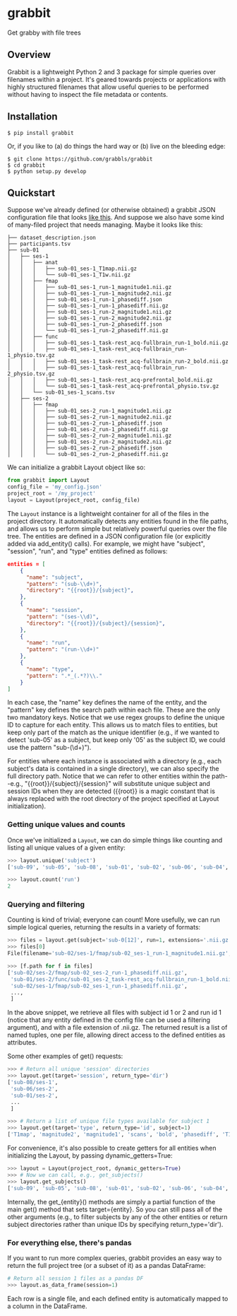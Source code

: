 # grabbit
Get grabby with file trees

## Overview

Grabbit is a lightweight Python 2 and 3 package for simple queries over filenames within a project. It's geared towards projects or applications with highly structured filenames that allow useful queries to be performed without having to inspect the file metadata or contents.

## Installation

```
$ pip install grabbit
```

Or, if you like to (a) do things the hard way or (b) live on the bleeding edge:

```
$ git clone https://github.com/grabbls/grabbit
$ cd grabbit
$ python setup.py develop
```

## Quickstart

Suppose we've already defined (or otherwise obtained) a grabbit JSON configuration file that looks [like this](FIXME). And suppose we also have some kind of many-filed project that needs managing. Maybe it looks like this:

```
├── dataset_description.json
├── participants.tsv
├── sub-01
│   ├── ses-1
│   │   ├── anat
│   │   │   ├── sub-01_ses-1_T1map.nii.gz
│   │   │   └── sub-01_ses-1_T1w.nii.gz
│   │   ├── fmap
│   │   │   ├── sub-01_ses-1_run-1_magnitude1.nii.gz
│   │   │   ├── sub-01_ses-1_run-1_magnitude2.nii.gz
│   │   │   ├── sub-01_ses-1_run-1_phasediff.json
│   │   │   ├── sub-01_ses-1_run-1_phasediff.nii.gz
│   │   │   ├── sub-01_ses-1_run-2_magnitude1.nii.gz
│   │   │   ├── sub-01_ses-1_run-2_magnitude2.nii.gz
│   │   │   ├── sub-01_ses-1_run-2_phasediff.json
│   │   │   └── sub-01_ses-1_run-2_phasediff.nii.gz
│   │   ├── func
│   │   │   ├── sub-01_ses-1_task-rest_acq-fullbrain_run-1_bold.nii.gz
│   │   │   ├── sub-01_ses-1_task-rest_acq-fullbrain_run-1_physio.tsv.gz
│   │   │   ├── sub-01_ses-1_task-rest_acq-fullbrain_run-2_bold.nii.gz
│   │   │   ├── sub-01_ses-1_task-rest_acq-fullbrain_run-2_physio.tsv.gz
│   │   │   ├── sub-01_ses-1_task-rest_acq-prefrontal_bold.nii.gz
│   │   │   └── sub-01_ses-1_task-rest_acq-prefrontal_physio.tsv.gz
│   │   └── sub-01_ses-1_scans.tsv
│   ├── ses-2
│   │   ├── fmap
│   │   │   ├── sub-01_ses-2_run-1_magnitude1.nii.gz
│   │   │   ├── sub-01_ses-2_run-1_magnitude2.nii.gz
│   │   │   ├── sub-01_ses-2_run-1_phasediff.json
│   │   │   ├── sub-01_ses-2_run-1_phasediff.nii.gz
│   │   │   ├── sub-01_ses-2_run-2_magnitude1.nii.gz
│   │   │   ├── sub-01_ses-2_run-2_magnitude2.nii.gz
│   │   │   ├── sub-01_ses-2_run-2_phasediff.json
│   │   │   └── sub-01_ses-2_run-2_phasediff.nii.gz
```

We can initialize a grabbit Layout object like so:

```python
from grabbit import Layout
config_file = 'my_config.json'
project_root = '/my_project' 
layout = Layout(project_root, config_file)
```

The `Layout` instance is a lightweight container for all of the files in the project directory. It automatically detects any entities found in the file paths, and allows us to perform simple but relatively powerful queries over the file tree. The entities are defined in a JSON configuration file (or explicitly added via add_entity() calls). For example, we might have "subject", "session", "run", and "type" entities defined as follows:

```json
entities = [
    {
      "name": "subject",
      "pattern": "(sub-\\d+)",
      "directory": "{{root}}/{subject}",
    },
    {
      "name": "session",
      "pattern": "(ses-\\d)",
      "directory": "{{root}}/{subject}/{session}",
    },
    {
      "name": "run",
      "pattern": "(run-\\d+)"
    },
    {
      "name": "type",
      "pattern": ".*_(.*?)\\."
    }
]
```

In each case, the "name" key defines the name of the entity, and the "pattern" key defines the search path within each file. These are the only two mandatory keys. Notice that we use regex groups to define the unique ID to capture for each entity. This allows us to match files to entities, but keep only part of the match as the unique identifier (e.g., if we wanted to detect 'sub-05' as a subject, but keep only '05' as the subject ID, we could use the pattern "sub-(\\d+)").

For entities where each instance is associated with a directory (e.g., each subject's data is contained in a single directory), we can also specify the full directory path. Notice that we can refer to other entities within the path--e.g., "{{root}}/{subject}/{session}" will substitute unique subject and session IDs when they are detected ({{root}} is a magic constant that is always replaced with the root directory of the project specified at Layout initialization).

### Getting unique values and counts
Once we've initialized a `Layout`, we can do simple things like counting and listing all unique values of a given entity:

```python
>>> layout.unique('subject')
['sub-09', 'sub-05', 'sub-08', 'sub-01', 'sub-02', 'sub-06', 'sub-04', 'sub-03', 'sub-07', 'sub-10']

>>> layout.count('run')
2
```

### Querying and filtering
Counting is kind of trivial; everyone can count! More usefully, we can run simple logical queries, returning the results in a variety of formats:

```python
>>> files = layout.get(subject='sub-0[12]', run=1, extensions='.nii.gz')
>>> files[0]
File(filename='sub-02/ses-1/fmap/sub-02_ses-1_run-1_magnitude1.nii.gz', subject='sub-02', run='run-1', session='ses-1', type='magnitude1')

>>> [f.path for f in files]
['sub-02/ses-2/fmap/sub-02_ses-2_run-1_phasediff.nii.gz',
 'sub-01/ses-2/func/sub-01_ses-2_task-rest_acq-fullbrain_run-1_bold.nii.gz',
 'sub-02/ses-1/fmap/sub-02_ses-1_run-1_phasediff.nii.gz',
 ...,
 ]
```
In the above snippet, we retrieve all files with subject id 1 or 2 and run id 1 (notice that any entity defined in the config file can be used a filtering argument), and with a file extension of .nii.gz. The returned result is a list of named tuples, one per file, allowing direct access to the defined entities as attributes.

Some other examples of get() requests:

```python
>>> # Return all unique 'session' directories
>>> layout.get(target='session', return_type='dir')
['sub-08/ses-1',
 'sub-06/ses-2',
 'sub-01/ses-2',
 ...
 ]

>>> # Return a list of unique file types available for subject 1
>>> layout.get(target='type', return_type='id', subject=1)
['T1map', 'magnitude2', 'magnitude1', 'scans', 'bold', 'phasediff', 'T1w', 'physio']
```

For convenience, it's also possible to create getters for all entities when initializing the Layout, by passing dynamic_getters=True:

```python
>>> layout = Layout(project_root, dynamic_getters=True)
>>> # Now we can call, e.g., get_subjects()
>>> layout.get_subjects()
['sub-09', 'sub-05', 'sub-08', 'sub-01', 'sub-02', 'sub-06', 'sub-04', 'sub-03', 'sub-07', 'sub-10']
```

Internally, the get_{entity}() methods are simply a partial function of the main get() method that sets target={entity}. So you can still pass all of the other arguments (e.g., to filter subjects by any of the other entities or return subject directories rather than unique IDs by specifying return_type='dir').

### For everything else, there's pandas
If you want to run more complex queries, grabbit provides an easy way to return the full project tree (or a subset of it) as a pandas DataFrame:

```python
# Return all session 1 files as a pandas DF
>>> layout.as_data_frame(session=1)
```

Each row is a single file, and each defined entity is automatically mapped to a column in the DataFrame.
